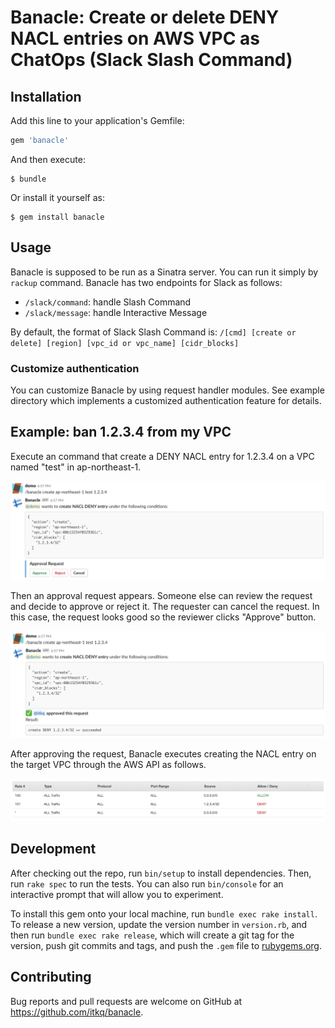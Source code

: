 # Banacle: Create or delete DENY NACL entries on AWS VPC as ChatOps (Slack Slash Command)

## Installation

Add this line to your application's Gemfile:

```ruby
gem 'banacle'
```

And then execute:

```
$ bundle
```

Or install it yourself as:

```
$ gem install banacle
```

## Usage

Banacle is supposed to be run as a Sinatra server. You can run it simply by `rackup` command. Banacle has two endpoints for Slack as follows:

- `/slack/command`: handle Slash Command
- `/slack/message`: handle Interactive Message

By default, the format of Slack Slash Command is: `/[cmd] [create or delete] [region] [vpc_id or vpc_name] [cidr_blocks]`

### Customize authentication
You can customize Banacle by using request handler modules.
See example directory which implements a customized authentication feature for details.

## Example: ban 1.2.3.4 from my VPC

Execute an command that create a DENY NACL entry for 1.2.3.4 on a VPC named "test" in ap-northeast-1.

![](./docs/demo1.png)

Then an approval request appears. Someone else can review the request and decide to approve or reject it. The requester can cancel the request. In this case, the request looks good so the reviewer clicks "Approve" button.

![](./docs/demo2.png)

After approving the request, Banacle executes creating the NACL entry on the target VPC through the AWS API as follows.

![](./docs/nacl.png)


## Development

After checking out the repo, run `bin/setup` to install dependencies. Then, run `rake spec` to run the tests. You can also run `bin/console` for an interactive prompt that will allow you to experiment.

To install this gem onto your local machine, run `bundle exec rake install`. To release a new version, update the version number in `version.rb`, and then run `bundle exec rake release`, which will create a git tag for the version, push git commits and tags, and push the `.gem` file to [rubygems.org](https://rubygems.org).

## Contributing

Bug reports and pull requests are welcome on GitHub at https://github.com/itkq/banacle.
